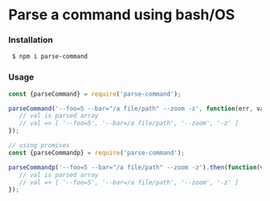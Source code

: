 

# Parse a command using bash/OS

### Installation

```bash
 $ npm i parse-command 
```

### Usage

```javascript
const {parseCommand} = require('parse-command');

parseCommand('--foo=5 --bar="/a file/path" --zoom -z', function(err, val){
   // val is parsed array
   // val => [ '--foo=5', '--bar=/a file/path', '--zoom', '-z' ]
});

// using promises
const {parseCommandp} = require('parse-command');

parseCommandp('--foo=5 --bar="/a file/path" --zoom -z').then(function(val){
   // val is parsed array
   // val => [ '--foo=5', '--bar=/a file/path', '--zoom', '-z' ]
});

```



